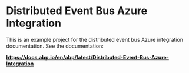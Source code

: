 # Distributed Event Bus Azure Integration

This is an example project for the distributed event bus Azure integration documentation. See the documentation:

**https://docs.abp.io/en/abp/latest/Distributed-Event-Bus-Azure-Integration**